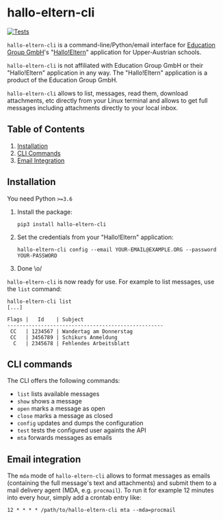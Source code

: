 # hallo-eltern-cli

[![Tests](https://github.com/somechris/hallo-eltern-cli/workflows/Tests/badge.svg)](https://github.com/somechris/hallo-eltern-cli/actions?query=workflow%3ATests)

`hallo-eltern-cli` is a command-line/Python/email interface for
[Education Group GmbH](https://www.edugroup.at/)'s
"[Hallo!Eltern](https://hallo-eltern.klassenpinnwand.at/)" application
for Upper-Austrian schools.

`hallo-eltern-cli` is not affiliated with Education Group GmbH or their
"Hallo!Eltern" application in any way. The "Hallo!Eltern" application is a
product of the Education Group GmbH.

`hallo-eltern-cli` allows to list, messages, read them, download
attachments, etc directly from your Linux terminal and allows to get
full messages including attachments directly to your local inbox.

## Table of Contents

1. [Installation](#installation)
1. [CLI Commands](#cli-commands)
1. [Email Integration](#email-integration)

## Installation

You need Python `>=3.6`

1. Install the package:

   ```
   pip3 install hallo-eltern-cli
   ```

1. Set the credentials from your "Hallo!Eltern" application:

    ```
    hallo-eltern-cli config --email YOUR-EMAIL@EXAMPLE.ORG --password YOUR-PASSWORD
    ```

1. Done \o/

`hallo-eltern-cli` is now ready for use. For example to list messages,
use the `list` command:

```
hallo-eltern-cli list
[...]

Flags |   Id    | Subject
---------------------------------------------------
 CC   | 1234567 | Wandertag am Donnerstag
 CC   | 3456789 | Schikurs Anmeldung
  C   | 2345678 | Fehlendes Arbeitsblatt
```

## CLI commands

The CLI offers the following commands:

* `list` lists available messages
* `show` shows a message
* `open` marks a message as open
* `close` marks a message as closed
* `config` updates and dumps the configuration
* `test` tests the configured user againts the API
* `mta` forwards messages as emails

## Email integration

The `mda` mode of `hallo-eltern-cli` allows to format messages as
emails (containing the full message's text and attachments) and submit
them to a mail delivery agent (MDA, e.g. `procmail`). To run it for
example 12 minutes into every hour, simply add a crontab entry like:

```
12 * * * * /path/to/hallo-eltern-cli mta --mda=procmail
```
